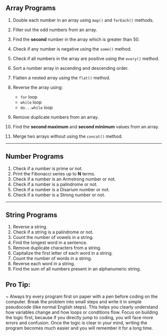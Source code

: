 ## **Array Programs**

1. Double each number in an array using `map()` and `forEach()` methods.
2. Filter out the odd numbers from an array.
3. Find the **second** number in the array which is greater than 50.
4. Check if any number is negative using the `some()` method.
5. Check if all numbers in the array are positive using the `every()` method.
6. Sort a number array in ascending and descending order.
7. Flatten a nested array using the `flat()` method.
8. Reverse the array using:

   - `for` loop
   - `while` loop
   - `do...while` loop

9. Remove duplicate numbers from an array.
10. Find the **second maximum** and **second minimum** values from an array.
11. Merge two arrays without using the `concat()` method.

---

## **Number Programs**

1. Check if a number is prime or not.
2. Print the Fibonacci series up to **N** terms.
3. Check if a number is an Armstrong number or not.
4. Check if a number is a palindrome or not.
5. Check if a number is a Disarium number or not.
6. Check if a number is a Strong number or not.

---

## **String Programs**

1. Reverse a string.
2. Check if a string is a palindrome or not.
3. Count the number of vowels in a string.
4. Find the longest word in a sentence.
5. Remove duplicate characters from a string.
6. Capitalize the first letter of each word in a string.
7. Count the number of words in a string.
8. Reverse each word in a string.
9. Find the sum of all numbers present in an alphanumeric string.

## **Pro Tip:**

~ Always try every program first on paper with a pen before coding on the computer. Break the problem into small steps and write it in simple pseudocode (like normal English steps). This helps you clearly understand how variables change and how loops or conditions flow. Focus on building the logic first, because if you directly jump to coding, you will face more errors and confusion. Once the logic is clear in your mind, writing the program becomes much easier and you will remember it for a long time.
